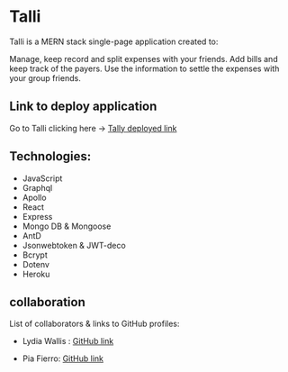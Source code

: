 # Talli

Talli is a MERN stack single-page application created to:

Manage, keep record and split expenses with your friends.
Add bills and keep track of the payers.
Use the information to settle the expenses with your group friends.

## Link to deploy application

 Go to Talli clicking here -> [Tally deployed link](https://damp-falls-76467.herokuapp.com/)

## Technologies:

- JavaScript
- Graphql
- Apollo
- React
- Express
- Mongo DB & Mongoose
- AntD
- Jsonwebtoken & JWT-deco
- Bcrypt
- Dotenv
- Heroku

## collaboration
List of collaborators & links to GitHub profiles:


* Lydia Wallis : 
[ GitHub link](https://github.com/wolldog)

* Pia Fierro: 
[ GitHub link](https://github.com/Pia-Fierro)